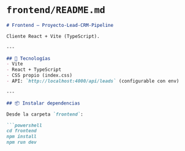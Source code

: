 

# `frontend/README.md`

```md
# Frontend — Proyecto-Lead-CRM-Pipeline

Cliente React + Vite (TypeScript).

---

## 🧰 Tecnologías
- Vite
- React + TypeScript
- CSS propio (index.css)
- API: `http://localhost:4000/api/leads` (configurable con env)

---

## 📦 Instalar dependencias

Desde la carpeta `frontend`:

```powershell
cd frontend
npm install
npm run dev